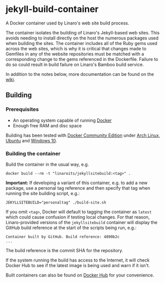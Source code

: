# jekyll-build-container

A Docker container used by Linaro's web site build process.

The container isolates the building of Linaro's Jekyll-based web sites. This avoids needing to install directly on the host the numerous packages used when building the sites. The container includes all of the Ruby gems used across the web sites, which is why it is critical that changes made to Gemfiles in any of the website repositories must be matched with a corresponding change to the gems referenced in the Dockerfile. Failure to do so could result in build failure on Linaro's Bamboo build service.

In addition to the notes below, more documentation can be found on the [wiki](https://github.com/linaro-its/jekyll-build-container/wiki).

## Building

### Prerequisites

* An operating system capable of running [Docker](https://www.docker.com)
* Enough free RAM and disc space

Building has been tested with [Docker Community Edition](https://www.docker.com/community-edition#/download) under [Arch Linux](https://archlinux.org), [Ubuntu](https://www.ubuntu.com) and [Windows 10](https://www.microsoft.com).

### Building the container

Build the container in the usual way, e.g.

`docker build --rm -t "linaroits/jekyllsitebuild:<tag>" .`

**Important:** If developing a variant of this container, e.g. to add a new package, use a personal tag reference and then specify that tag when running the site building script, e.g.:

`JEKYLLSITEBUILD="personaltag" ./build-site.sh`

If you omit `<tag>`, Docker will default to tagging the container as `latest` which could cause confusion if testing local changes. For that reason, Linaro-provided versions of the `jekyllsitebuild` container will display the GitHub build reference at the start of the scripts being run, e.g.:

```text
Container built by GitHub. Build reference: 4890b2c
...
```

The build reference is the commit SHA for the repository.

If the system running the build has access to the Internet, it will check Docker Hub to see if the latest image is being used and warn if it isn't.

Built containers can also be found on [Docker Hub](https://hub.docker.com/r/linaroits/jekyllsitebuild/tags/) for your convenience.
